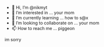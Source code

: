 - 👋 Hi, I’m @nikmyt
- 👀 I’m interested in ... your mom
- 🌱 I’m currently learning ... how to s@x
- 💞️ I’m looking to collaborate on ... your mom
- 📫 How to reach me ... piggeon

im sorry

<!---
nikmyt/nikmyt is a ✨ special ✨ repository because its `README.md` (this file) appears on your GitHub profile.
You can click the Preview link to take a look at your changes.
--->
